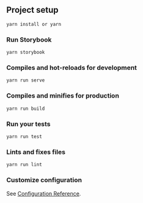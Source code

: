 

## Project setup
```
yarn install or yarn
```

### Run Storybook
```
yarn storybook
```

### Compiles and hot-reloads for development
```
yarn run serve
```

### Compiles and minifies for production
```
yarn run build
```


### Run your tests
```
yarn run test
```

### Lints and fixes files
```
yarn run lint
```

### Customize configuration
See [Configuration Reference](https://cli.vuejs.org/config/).
